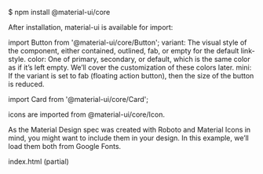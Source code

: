 $ npm install @material-ui/core
 
After installation, material-ui is available for import:

import Button from '@material-ui/core/Button';
variant: The visual style of the component, either contained, outlined, fab, or empty for the default link-style.
color: One of primary, secondary, or default, which is the same color as if it’s left empty. We’ll cover the customization of these colors later.
mini: If the variant is set to fab (floating action button), then the size of the button is reduced.


import Card from '@material-ui/core/Card';

icons are imported from @material-ui/core/Icon.


As the Material Design spec was created with Roboto and Material Icons in mind, you might want to include them in your design. In this example, we’ll load them both from Google Fonts.

index.html (partial)
<link rel="stylesheet"
  href=“https://fonts.googleapis.com/css?family=Roboto:400,500">
<link rel="stylesheet"
  href=“https://fonts.googleapis.com/icon?family=Material+Icons">
